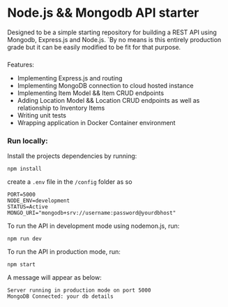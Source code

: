 # Node.js && Mongodb API starter

Designed to be a simple starting repository for building a REST API using Mongodb, Express.js and Node.js.
`By no means is this entirely production grade but it can be easily modified to be fit for that purpose.

###

Features:

- Implementing Express.js and routing
- Implementing MongoDB connection to cloud hosted instance
- Implementing Item Model && Item CRUD endpoints
- Adding Location Model && Location CRUD endpoints as well as relationship to Inventory Items
- Writing unit tests
- Wrapping application in Docker Container environment

### Run locally:

Install the projects dependencies by running:

```
npm install
```

create a `.env` file in the `/config` folder as so

```
PORT=5000
NODE_ENV=development
STATUS=Active
MONGO_URI="mongodb+srv://username:password@yourdbhost"
```

To run the API in development mode using nodemon.js, run:

```
npm run dev
```

To run the API in production mode, run:

```
npm start
```

A message will appear as below:

```
Server running in production mode on port 5000
MongoDB Connected: your db details
```
